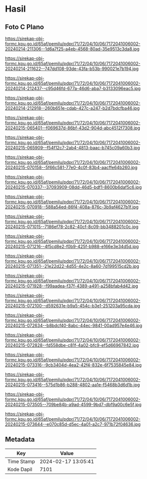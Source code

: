 # Hasil

## Foto C Plano

https://sirekap-obj-formc.kpu.go.id/65af/pemilu/pdpr/71/72/04/10/06/7172041006002-20240214-211306--1d6a7f25-a4eb-4568-80ad-35e9513c3da8.jpg

https://sirekap-obj-formc.kpu.go.id/65af/pemilu/pdpr/71/72/04/10/06/7172041006002-20240214-211622--747dd108-93de-43fa-b53b-990021e7b194.jpg

https://sirekap-obj-formc.kpu.go.id/65af/pemilu/pdpr/71/72/04/10/06/7172041006002-20240214-212437--c95d46fd-677a-46d6-aba7-b3133096eac5.jpg

https://sirekap-obj-formc.kpu.go.id/65af/pemilu/pdpr/71/72/04/10/06/7172041006002-20240214-212918--260b651e-cdab-427c-a247-b2d7bdcfba46.jpg

https://sirekap-obj-formc.kpu.go.id/65af/pemilu/pdpr/71/72/04/10/06/7172041006002-20240215-065401--f069637d-86bf-43d2-904d-abc4512f7308.jpg

https://sirekap-obj-formc.kpu.go.id/65af/pemilu/pdpr/71/72/04/10/06/7172041006002-20240215-065909--f54f12c7-2ab4-4813-baac-b745c09a60b3.jpg

https://sirekap-obj-formc.kpu.go.id/65af/pemilu/pdpr/71/72/04/10/06/7172041006002-20240215-070158--5f66c581-77e0-4c0f-83b4-aacffe64b260.jpg

https://sirekap-obj-formc.kpu.go.id/65af/pemilu/pdpr/71/72/04/10/06/7172041006002-20240215-070337--37093909-08dd-46d5-bdf1-8600b6daf5c6.jpg

https://sirekap-obj-formc.kpu.go.id/65af/pemilu/pdpr/71/72/04/10/06/7172041006002-20240215-070918--588a54ed-86f4-408a-876c-3b9af4627b1f.jpg

https://sirekap-obj-formc.kpu.go.id/65af/pemilu/pdpr/71/72/04/10/06/7172041006002-20240215-071015--7186ef78-2c82-40cf-8c09-bb3488201c0c.jpg

https://sirekap-obj-formc.kpu.go.id/65af/pemilu/pdpr/71/72/04/10/06/7172041006002-20240215-071216--4f5cd8e2-f0b9-425f-b988-e166e3e34d5d.jpg

https://sirekap-obj-formc.kpu.go.id/65af/pemilu/pdpr/71/72/04/10/06/7172041006002-20240215-071351--21e22d22-4d55-4e2c-8a60-7d199515cd2b.jpg

https://sirekap-obj-formc.kpu.go.id/65af/pemilu/pdpr/71/72/04/10/06/7172041006002-20240215-071928--f99aadea-f37f-4389-a491-a258bfab4d42.jpg

https://sirekap-obj-formc.kpu.go.id/65af/pemilu/pdpr/71/72/04/10/06/7172041006002-20240215-072100--d592631e-b9a5-454c-b3e1-251203a95cda.jpg

https://sirekap-obj-formc.kpu.go.id/65af/pemilu/pdpr/71/72/04/10/06/7172041006002-20240215-072634--b8bdcf40-8abc-44ec-9841-00ad957e4e46.jpg

https://sirekap-obj-formc.kpu.go.id/65af/pemilu/pdpr/71/72/04/10/06/7172041006002-20240215-072828--fd558dbe-c81f-4a02-bfc9-ef5d66967842.jpg

https://sirekap-obj-formc.kpu.go.id/65af/pemilu/pdpr/71/72/04/10/06/7172041006002-20240215-073316--9cb3404d-4ea2-42f4-832e-6f7535845e84.jpg

https://sirekap-obj-formc.kpu.go.id/65af/pemilu/pdpr/71/72/04/10/06/7172041006002-20240215-073416--575d1b86-b288-4802-aa1e-f5468b3d6d1b.jpg

https://sirekap-obj-formc.kpu.go.id/65af/pemilu/pdpr/71/72/04/10/06/7172041006002-20240215-073505--709be84b-a9ad-4599-9bd7-dbf9a00c6e5f.jpg

https://sirekap-obj-formc.kpu.go.id/65af/pemilu/pdpr/71/72/04/10/06/7172041006002-20240215-073644--e070c85d-d5ec-4a01-a2c7-971b72f04636.jpg


## Metadata

| Key        | Value               |
| ---------- | ------------------- |
| Time Stamp | 2024-02-17 13:05:41 |
| Kode Dapil | 7101                |



